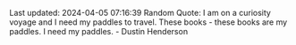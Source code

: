 Last updated: 2024-04-05 07:16:39
Random Quote: I am on a curiosity voyage and I need my paddles to travel. These books - these books are my paddles. I need my paddles. - Dustin Henderson